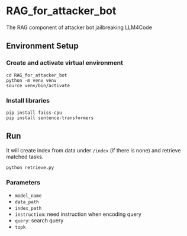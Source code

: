 # RAG_for_attacker_bot
The RAG component of attacker bot jailbreaking LLM4Code
## Environment Setup
### Create and activate virtual environment
```
cd RAG_for_attacker_bot
python -m venv venv
source venv/bin/activate
```
### Install libraries
```
pip install faiss-cpu
pip install sentence-transformers
```
## Run
It will create index from data under `/index` (if there is none) and retrieve matched tasks.
```
python retrieve.py
```
### Parameters
- `model_name`
- `data_path`
- `index_path`
- `instruction`: need instruction when encoding query
- `query`: search query
- `topk`